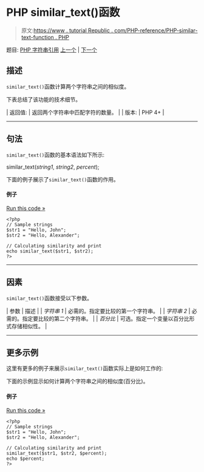 # PHP similar_text()函数

> 原文:[https://www . tutorial Republic . com/PHP-reference/PHP-similar-text-function . PHP](https://www.tutorialrepublic.com/php-reference/php-similar-text-function.php)

题目: [PHP 字符串引用](php-string-functions.php) [上一个](php-sha1-file-function.php) | [下一个](php-soundex-function.php)

## 描述

`similar_text()`函数计算两个字符串之间的相似度。

下表总结了该功能的技术细节。

| 返回值: | 返回两个字符串中匹配字符的数量。 |
| 版本: | PHP 4+ |

* * *

## 句法

`similar_text()`函数的基本语法如下所示:

similar_text(*string1*, *string2*, *percent*);

下面的例子展示了`similar_text()`函数的作用。

#### 例子

[Run this code »](../codelab.php?topic=php&file=calculate-similarity-between-two-strings "Run this code to view the output")

```
<?php
// Sample strings
$str1 = "Hello, John";
$str2 = "Hello, Alexander";

// Calculating similarity and print
echo similar_text($str1, $str2);
?>
```

* * *

## 因素

`similar_text()`函数接受以下参数。

| 参数 | 描述 |
| *字符串 1* | 必需的。指定要比较的第一个字符串。 |
| *字符串 2* | 必需的。指定要比较的第二个字符串。 |
| *百分比* | 可选。指定一个变量以百分比形式存储相似性。 |

* * *

## 更多示例

这里有更多的例子来展示`similar_text()`函数实际上是如何工作的:

下面的示例显示如何计算两个字符串之间的相似度(百分比)。

#### 例子

[Run this code »](../codelab.php?topic=php&file=calculate-the-similarity-in-percent "Run this code to view the output")

```
<?php
// Sample strings
$str1 = "Hello, John";
$str2 = "Hello, Alexander";

// Calculating similarity and print
similar_text($str1, $str2, $percent);
echo $percent;
?>
```